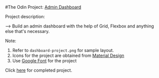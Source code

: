 #The Odin Project: [Admin Dashboard](https://www.theodinproject.com/lessons/node-path-intermediate-html-and-css-admin-dashboard)  

Project description:  
  
--> Build an admin dashboard with the help of Grid, Flexbox and anything else that's necessary.  
  

Note:  
1. Refer to `dashboard-project.png` for sample layout.  
2. Icons for the project are obtained from [Material Design](https://pictogrammers.com/library/mdi/)  
3. Use [Google Font](https://fonts.google.com/) for the project  


Click [here](https://ongks-user.github.io/admin_dashboard/) for completed project.